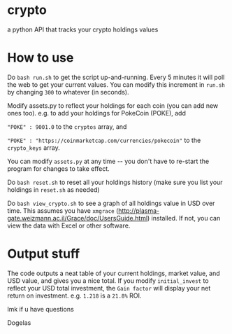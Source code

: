 # crypto
a python API that tracks your crypto holdings values

# How to use

Do `bash run.sh` to get the script up-and-running. Every 5 minutes it will poll the web to get your current values. You can modify this increment in `run.sh` by changing `300` to whatever (in seconds).

Modify assets.py  to reflect your holdings for each coin (you can add new ones too). e.g. to add your holdings for PokeCoin (POKE), add

`"POKE" : 9001.0` to the `cryptos` array, and

`"POKE" : "https://coinmarketcap.com/currencies/pokecoin"` to the `crypto_keys` array.

You can modify `assets.py` at any time -- you don't have to re-start the program for changes to take effect.

Do `bash reset.sh` to reset all your holdings history (make sure you list your holdings in `reset.sh` as needed)

Do `bash view_crypto.sh` to see a graph of all holdings value in USD over time. This assumes you have `xmgrace` (http://plasma-gate.weizmann.ac.il/Grace/doc/UsersGuide.html) installed. If not, you can view the data with Excel or other software.

# Output stuff

The code outputs a neat table of your current holdings, market value, and USD value, and gives you a nice total. If you modify `initial_invest` to reflect your USD total investment, the `Gain factor` will display your net return on investment. e.g. `1.218` is a `21.8%` ROI.

lmk if u have questions

Dogelas
